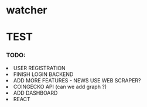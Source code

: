 # watcher
# TEST


<div>
<h3>TODO:</h3>
<li>USER REGISTRATION</li>
<li>FINISH LOGIN BACKEND</li>
<li>ADD MORE FEATURES - NEWS USE WEB SCRAPER?</li>
<li>COINGECKO API (can we add graph ?)</li>
<li>ADD DASHBOARD</li>
<li>REACT</li>
</div>
